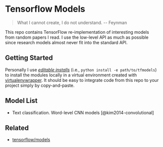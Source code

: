 Tensorflow Models
=================

> What I cannot create, I do not understand.  -- Feynman

This repo contains TensorFlow re-implementation of interesting models from
random papers I read.  I use the low-level API as much as possible since
research models almost never fit into the standard API.

## Getting Started

Personally I use [*editable installs*](https://pip.pypa.io/en/stable/reference/pip_install/#editable-installs) (i.e., `python install -e
path/to/tfmodels`) to install the modules locally in a virtual environment
created with [virtualenvwrapper](https://virtualenvwrapper.readthedocs.io/en/latest/).  It should be easy to integrate code from
this repo to your project simply by copy-and-paste.

## Model List

- Text classification.  Word-level CNN models [@kim2014-convolutional]

## Related

- [tensorflow/models](https://github.com/tensorflow/models)
